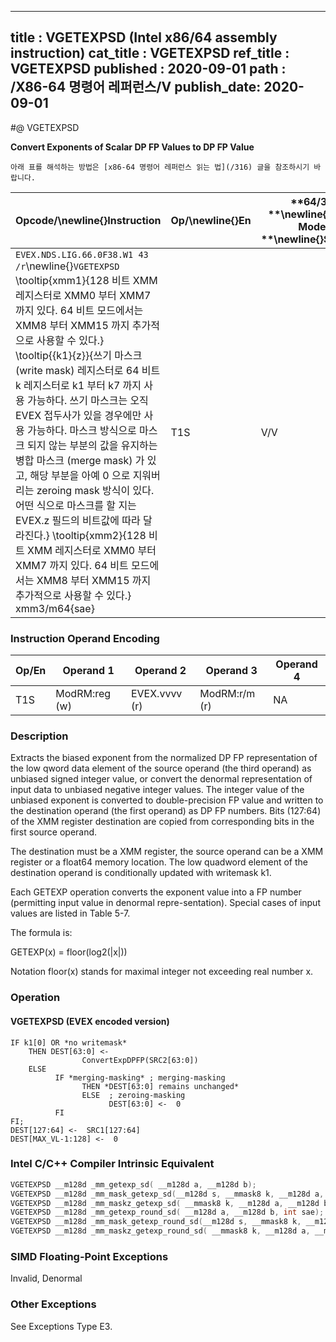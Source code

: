 ----------------------------
title : VGETEXPSD (Intel x86/64 assembly instruction)
cat_title : VGETEXPSD
ref_title : VGETEXPSD
published : 2020-09-01
path : /X86-64 명령어 레퍼런스/V
publish_date: 2020-09-01
----------------------------


#@ VGETEXPSD

**Convert Exponents of Scalar DP FP Values to DP FP Value**

```lec-info
아래 표를 해석하는 방법은 [x86-64 명령어 레퍼런스 읽는 법](/316) 글을 참조하시기 바랍니다.
```

|**Opcode/**\newline{}**Instruction**|**Op/**\newline{}**En**|**64/32 **\newline{}**bit Mode **\newline{}**Support**|**CPUID **\newline{}**Feature **\newline{}**Flag**|**Description**|
|------------------------------------|-----------------------|------------------------------------------------------|--------------------------------------------------|---------------|
|`EVEX.NDS.LIG.66.0F38.W1 43 /r`\newline{}`VGETEXPSD` \tooltip{xmm1}{128 비트 XMM 레지스터로 XMM0 부터 XMM7 까지 있다. 64 비트 모드에서는 XMM8 부터 XMM15 까지 추가적으로 사용할 수 있다.} \tooltip{\{k1\}\{z\}}{쓰기 마스크 (write mask) 레지스터로 64 비트 k 레지스터로 k1 부터 k7 까지 사용 가능하다. 쓰기 마스크는 오직 EVEX 접두사가 있을 경우에만 사용 가능하다. 마스크 방식으로 마스크 되지 않는 부분의 값을 유지하는 병합 마스크 (merge mask) 가 있고, 해당 부분을 아예 0 으로 지워버리는 zeroing mask 방식이 있다. 어떤 식으로 마스크를 할 지는 EVEX.z 필드의 비트값에 따라 달라진다.} \tooltip{xmm2}{128 비트 XMM 레지스터로 XMM0 부터 XMM7 까지 있다. 64 비트 모드에서는 XMM8 부터 XMM15 까지 추가적으로 사용할 수 있다.} xmm3/m64{sae} |T1S|V/V|AVX512F|Convert the biased exponent (bits 62:52) of the low double-precision floating-point value in xmm3/m64 to a DP FP value representing unbiased integer exponent. Stores the result to the low 64-bit of xmm1 under the writemask k1 and merge with the other elements of xmm2.|
### Instruction Operand Encoding


|Op/En|Operand 1|Operand 2|Operand 3|Operand 4|
|-----|---------|---------|---------|---------|
|T1S|ModRM:reg (w)|EVEX.vvvv (r)|ModRM:r/m (r)|NA|
### Description


Extracts the biased exponent from the normalized DP FP representation of the low qword data element of the source operand (the third operand) as unbiased signed integer value, or convert the denormal representation of input data to unbiased negative integer values. The integer value of the unbiased exponent is converted to double-precision FP value and written to the destination operand (the first operand) as DP FP numbers. Bits (127:64) of the XMM register destination are copied from corresponding bits in the first source operand.

The destination must be a XMM register, the source operand can be a XMM register or a float64 memory location. The low quadword element of the destination operand is conditionally updated with writemask k1.

Each GETEXP operation converts the exponent value into a FP number (permitting input value in denormal repre-sentation). Special cases of input values are listed in Table 5-7.

The formula is:

GETEXP(x) = floor(log2(|x|)) 

Notation floor(x) stands for maximal integer not exceeding real number x. 


### Operation
#### VGETEXPSD (EVEX encoded version) 
```info-verb
IF k1[0] OR *no writemask*
    THEN DEST[63:0] <-
                ConvertExpDPFP(SRC2[63:0])
    ELSE 
          IF *merging-masking* ; merging-masking
                THEN *DEST[63:0] remains unchanged*
                ELSE  ; zeroing-masking
                      DEST[63:0] <-  0
          FI
FI;
DEST[127:64] <-  SRC1[127:64]
DEST[MAX_VL-1:128] <-  0
```

### Intel C/C++ Compiler Intrinsic Equivalent

```cpp
VGETEXPSD __m128d _mm_getexp_sd( __m128d a, __m128d b);
VGETEXPSD __m128d _mm_mask_getexp_sd(__m128d s, __mmask8 k, __m128d a, __m128d b);
VGETEXPSD __m128d _mm_maskz_getexp_sd( __mmask8 k, __m128d a, __m128d b);
VGETEXPSD __m128d _mm_getexp_round_sd( __m128d a, __m128d b, int sae);
VGETEXPSD __m128d _mm_mask_getexp_round_sd(__m128d s, __mmask8 k, __m128d a, __m128d b, int sae);
VGETEXPSD __m128d _mm_maskz_getexp_round_sd( __mmask8 k, __m128d a, __m128d b, int sae);
```
### SIMD Floating-Point Exceptions


Invalid, Denormal

### Other Exceptions


See Exceptions Type E3.

